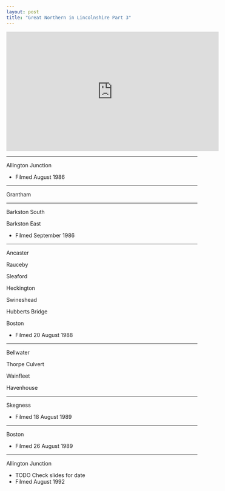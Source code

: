 ```yaml
---
layout: post
title: "Great Northern in Lincolnshire Part 3"
---
```


<iframe width="560" height="315" src="https://www.youtube.com/embed/N5T-1Mydtm0" title="Great Northern in Lincolnshire Part 3" frameBorder="0" allow="accelerometer; autoplay; clipboard-write; encrypted-media; gyroscope; picture-in-picture; web-share" allowFullScreen></iframe>

---

Allington Junction

- Filmed August 1986

---

Grantham

---

Barkston South

Barkston East

- Filmed September 1986

---

Ancaster

Rauceby

Sleaford

Heckington

Swineshead

Hubberts Bridge

Boston

- Filmed 20 August 1988

---

Bellwater

Thorpe Culvert

Wainfleet

Havenhouse

---

Skegness

- Filmed 18 August 1989

---

Boston

- Filmed 26 August 1989

---

Allington Junction

- TODO Check slides for date
- Filmed August 1992
